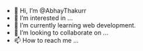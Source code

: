 - 👋 Hi, I’m @AbhayThakurr
- 👀 I’m interested in ...
- 🌱 I’m currently learning web development.
- 💞️ I’m looking to collaborate on ...
- 📫 How to reach me ...

<!---
AbhayThakurr/AbhayThakurr is a ✨ special ✨ repository because its `README.md` (this file) appears on your GitHub profile.
You can click the Preview link to take a look at your changes.
--->
